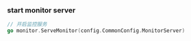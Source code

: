 ### start monitor server

```go
// 开启监控服务
go monitor.ServeMonitor(config.CommonConfig.MonitorServer)
```

